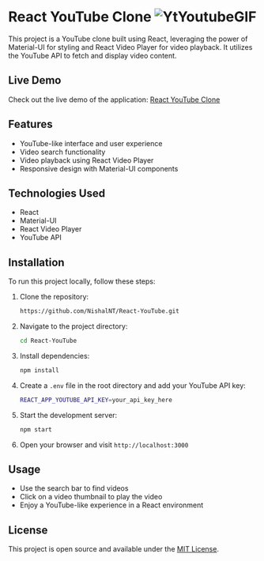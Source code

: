 # React YouTube Clone ![YtYoutubeGIF](https://github.com/NishalNT/React-YouTube/assets/109665992/74a9fd5a-fd9d-4ff6-b8c4-afb100204dc2)


This project is a YouTube clone built using React, leveraging the power of Material-UI for styling and React Video Player for video playback. It utilizes the YouTube API to fetch and display video content.

## Live Demo

Check out the live demo of the application: [React YouTube Clone](https://react-utube.vercel.app/)

## Features

- YouTube-like interface and user experience
- Video search functionality
- Video playback using React Video Player
- Responsive design with Material-UI components

## Technologies Used

- React
- Material-UI
- React Video Player
- YouTube API

## Installation

To run this project locally, follow these steps:

1. Clone the repository:
   ```bash
   https://github.com/NishalNT/React-YouTube.git
   ```
2. Navigate to the project directory:
   ```bash
   cd React-YouTube
   ```
3. Install dependencies:
   ```bash
   npm install
   ```
4. Create a `.env` file in the root directory and add your YouTube API key:
   ```bash
   REACT_APP_YOUTUBE_API_KEY=your_api_key_here
   ```
5. Start the development server:
   ```bash
   npm start
   ```

6. Open your browser and visit `http://localhost:3000`

## Usage

- Use the search bar to find videos
- Click on a video thumbnail to play the video
- Enjoy a YouTube-like experience in a React environment


## License

This project is open source and available under the [MIT License](LICENSE).
